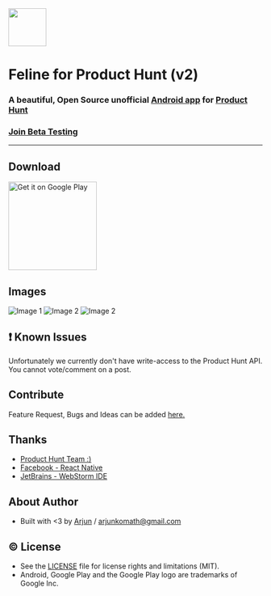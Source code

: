 <img src="https://lh3.googleusercontent.com/MCoiCCwUan0dxzqRR_Mrr7kO308roYdI2aTsIpUGYWzUmpJT1-R2_J04weQKFEd3Mg=w300-rw" width="75">

# Feline for Product Hunt (v2)
### A beautiful, Open Source unofficial [Android app](https://play.google.com/store/apps/details?id=com.arjunkomath.product_hunt) for [Product Hunt](https://www.producthunt.com/)

### <a href="https://play.google.com/apps/testing/com.arjunkomath.product_hunt">Join Beta Testing</a>

----------
## Download
<a href="https://play.google.com/store/apps/details?id=com.arjunkomath.product_hunt&utm_source=global_co&utm_medium=prtnr&utm_content=Mar2515&utm_campaign=PartBadge&pcampaignid=MKT-AC-global-none-all-co-pr-py-PartBadges-Oct1515-1"><img alt="Get it on Google Play" src="https://play.google.com/intl/en_us/badges/images/apps/en-play-badge.png" width="175" /></a>

## Images
![Image 1](https://lh3.googleusercontent.com/PkgX6Cd9TJybClovGE5hdMboPGVTza5KgQIkn7jSzlCiIJaz8uX_xgrUXkdg3a7VDuU=h310-rw)
![Image 2](https://lh3.googleusercontent.com/1UCDXlxJ-XuYjBHpNgjFh8jRIMx41rhc-50mqQ9K1AKcxhtTNQ1JuaBZ0eh-fJJnuw=h310-rw)
![Image 2](https://lh3.googleusercontent.com/JVgFWVJaymxh747UF0eB8KFDGffucdsltbZAz0JyLkhIPyJvCABnCM7Ih7CiQycCHA=h310-rw)

## :exclamation: Known Issues
Unfortunately we currently don't have write-access to the Product Hunt API. You cannot vote/comment on a post.

## Contribute
Feature Request, Bugs and Ideas can be added [here.](https://github.com/arjunkomath/Feline-for-Product-Hunt/issues)

## Thanks
* [Product Hunt Team :)](https://www.producthunt.com/about)
* [Facebook - React Native](https://facebook.github.io/react-native/)
* [JetBrains - WebStorm IDE](https://www.jetbrains.com/)

## About Author
* Built with <3 by [Arjun](https://twitter.com/arjunz) / [arjunkomath@gmail.com](mailto:arjunkomath@gmail.com)

## :copyright: License
- See the [LICENSE](https://github.com/arjunkomath/Feline-for-Product-Hunt/blob/master/LICENSE) file for license rights and limitations (MIT).
- Android, Google Play and the Google Play logo are trademarks of Google Inc.
